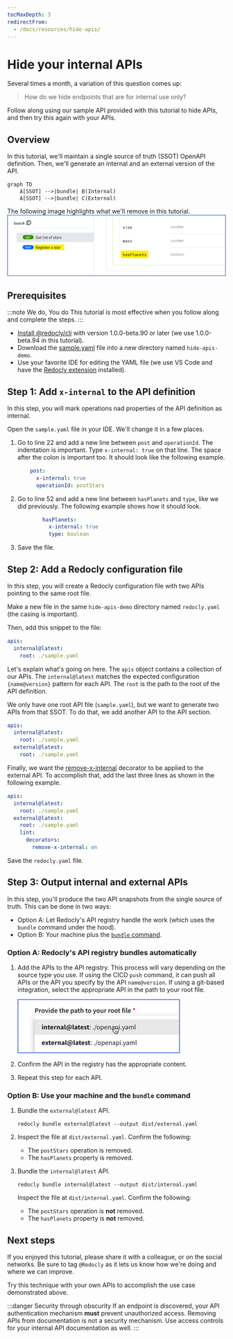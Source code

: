 ```yaml
---
tocMaxDepth: 3
redirectFrom:
  - /docs/resources/hide-apis/
---
```

# Hide your internal APIs

Several times a month, a variation of this question comes up:

> How do we hide endpoints that are for internal use only?

Follow along using our sample API provided with this tutorial to hide APIs, and then try this again with your APIs.

## Overview

In this tutorial, we'll maintain a single source of truth (SSOT) OpenAPI definition.
Then, we'll generate an internal and an external version of the API.

```mermaid
graph TD
    A[SSOT] -->|bundle| B(Internal)
    A[SSOT] -->|bundle| C(External)
```

The following image highlights what we'll remove in this tutorial.
![what needs to be hidden](./images/hide-internal-apis-problem.png)

## Prerequisites

:::note We do, You do
This tutorial is most effective when you follow along and complete the steps.
:::

- [Install @redocly/cli](../installation.md) with version 1.0.0-beta.90 or later (we use 1.0.0-beta.94 in this tutorial).
- Download the [sample.yaml](https://gist.github.com/adamaltman/ee07bf94a967926ee0e54bcd56fdcdfb) file into a new directory named `hide-apis-demo`.
- Use your favorite IDE for editing the YAML file (we use VS Code and have the [Redocly extension](../../redocly-openapi/index.md) installed).

## Step 1: Add `x-internal` to the API definition

In this step, you will mark operations nad properties of the API definition as internal.

Open the `sample.yaml` file in your IDE. We'll change it in a few places.

1. Go to line 22 and add a new line between `post` and `operationId`.
  The indentation is important.
  Type `x-internal: true` on that line.
  The space after the colon is important too.
  It should look like the following example.
    ```yaml
        post:
          x-internal: true
          operationId: postStars
    ```
1. Go to line 52 and add a new line between `hasPlanets` and `type`, like we did previously. The following example shows how it should look.
    ```yaml
            hasPlanets:
              x-internal: true
              type: boolean
    ```
1. Save the file.

## Step 2: Add a Redocly configuration file

In this step, you will create a Redocly configuration file with two APIs pointing to the same root file.

Make a new file in the same `hide-apis-demo` directory named `redocly.yaml` (the casing is important).

Then, add this snippet to the file:

```yaml
apis:
  internal@latest:
    root: ./sample.yaml
```

Let's explain what's going on here.
The `apis` object contains a collection of our APIs.
The `internal@latest` matches the expected configuration `{name@version}` pattern for each API.
The `root` is the path to the root of the API definition.

We only have one root API file (`sample.yaml`), but we want to generate two APIs from that SSOT.
To do that, we add another API to the API section.

```yaml
apis:
  internal@latest:
    root: ./sample.yaml
  external@latest:
    root: ./sample.yaml
```
Finally, we want the [remove-x-internal](../resources/built-in-decorators.md) decorator to be applied to the external API.
To accomplish that, add the last three lines as shown in the following example.

```yaml
apis:
  internal@latest:
    root: ./sample.yaml
  external@latest:
    root: ./sample.yaml
    lint:
      decorators:
        remove-x-internal: on
```

Save the `redocly.yaml` file.

## Step 3: Output internal and external APIs

In this step, you'll produce the two API snapshots from the single source of truth.
This can be done in two ways:

- Option A: Let Redocly's API registry handle the work (which uses the `bundle` command under the hood).
- Option B: Your machine plus the [`bundle` command](../commands/bundle.md).

### Option A: Redocly's API registry bundles automatically

1. Add the APIs to the API registry.
  This process will vary depending on the source type you use.
  If using the CICD `push` command, it can push all APIs or the API you specify by the API `name@version`.
  If using a git-based integration, select the appropriate API in the path to your root file.

    ![path to root file](./images/hide-apis-path-to-root-file.png)

1. Confirm the API in the registry has the appropriate content.

1. Repeat this step for each API.
### Option B: Use your machine and the `bundle` command

1. Bundle the `external@latest` API.
    ```shell
    redocly bundle external@latest --output dist/external.yaml
    ```
1. Inspect the file at `dist/external.yaml`.
  Confirm the following:
    - The `postStars` operation is removed.
    - The `hasPlanets` property is removed.
1. Bundle the `internal@latest` API.

    ```shell
    redocly bundle internal@latest --output dist/internal.yaml
    ```
    Inspect the file at `dist/internal.yaml`.
    Confirm the following:
      - The `postStars` operation is **not** removed.
      - The `hasPlanets` property is **not** removed.

## Next steps

If you enjoyed this tutorial, please share it with a colleague, or on the social networks.
Be sure to tag `@Redocly` as it lets us know how we're doing and where we can improve.

Try this technique with your own APIs to accomplish the use case demonstrated above.

:::danger Security through obscurity
If an endpoint is discovered, your API authentication mechanism **must** prevent unauthorized access.
Removing APIs from documentation is not a security mechanism. Use access controls for your internal API documentation as well.
:::
